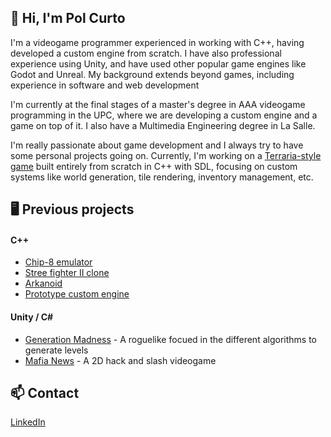 ## 👋 Hi, I'm Pol Curto 
I'm a videogame programmer experienced in working with C++, having developed a custom engine from scratch. I have also professional experience using Unity, and have used other popular game engines like Godot and Unreal. My background extends beyond games, including experience in software and web development

I'm currently at the final stages of a master's degree in AAA videogame programming in the UPC, where we are developing a custom engine and a game on top of it. I also have a Multimedia Engineering degree in La Salle.

I'm really passionate about game development and I always try to have some personal projects going on. Currently, I'm working on a [Terraria-style game](https://github.com/PolCurto/terrario) built entirely from scratch in C++ with SDL, focusing on custom systems like world generation, tile rendering, inventory management, etc.

## 🖥️ Previous projects

#### C++
- [Chip-8 emulator](https://github.com/PolCurto/chip8-emulator)
- [Stree fighter II clone](https://github.com/PolCurto/SFII-clone)
- [Arkanoid](https://github.com/PolCurto/Arkanoid-Cpp)
- [Prototype custom engine](https://github.com/PolCurto/engine)

#### Unity / C# 
- [Generation Madness](https://github.com/PolCurto/generation-madness) - A roguelike focued in the different algorithms to generate levels
- [Mafia News](https://github.com/PolCurto/Produccio-VJ) - A 2D hack and slash videogame

## 📫 Contact
[LinkedIn](https://www.linkedin.com/in/pol-curto-b19773279)

<!--
**PolCurto/PolCurto** is a ✨ _special_ ✨ repository because its `README.md` (this file) appears on your GitHub profile.

Here are some ideas to get you started:

- 🔭 I’m currently working on ...
- 🌱 I’m currently learning ...
- 👯 I’m looking to collaborate on ...
- 🤔 I’m looking for help with ...
- 💬 Ask me about ...
- 📫 How to reach me: ...
- 😄 Pronouns: ...
- ⚡ Fun fact: ...
-->


